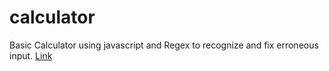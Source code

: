 # calculator
Basic Calculator using javascript and Regex to recognize and fix erroneous input. <a href = 'https://alesalsa10.github.io/calculator/'>Link</a>
